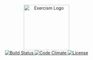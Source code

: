 <p align="center">
  <a href="http://exercism.io/rootulp">
    <img src="http://exercism.io/icons/logo.svg"
         alt="Exercism Logo"
         height="150" width="150">
  </a>
  <br>
  <a href= "https://travis-ci.org/rootulp/exercism">
    <img src="http://img.shields.io/travis/rootulp/exercism.svg?style=flat-square"
         alt="Build Status">
  </a>
  <a href="https://codeclimate.com/github/rootulp/exercism">
    <img src="https://img.shields.io/codeclimate/github/rootulp/exercism.svg?style=flat-square"
         alt="Code Climate">
  </a>
  <a href="http://rootulp.mit-license.org">
    <img src="http://img.shields.io/:license-mit-blue.svg?style=flat-square"
         alt="License">
  </a>
</p>
